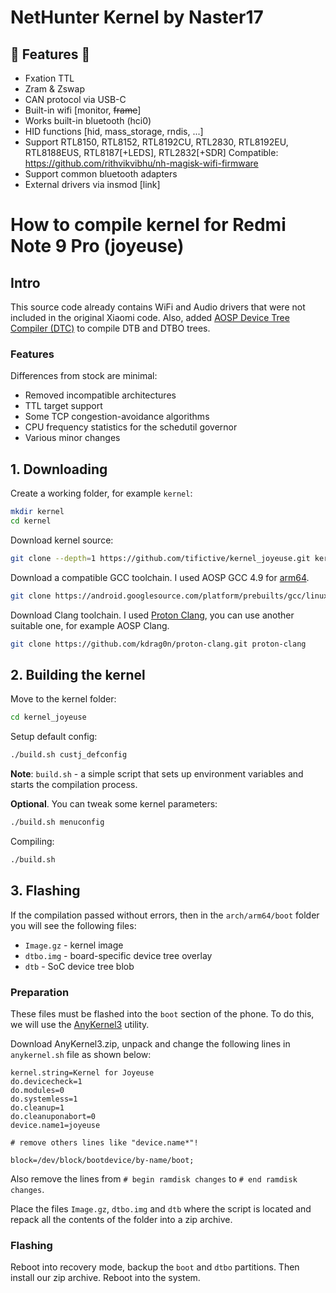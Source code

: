 # NetHunter Kernel by Naster17
## 👾 Features 👾
* Fxation TTL
* Zram & Zswap
* CAN protocol via USB-C
* Built-in wifi [monitor, ~~frame~~]
* Works built-in bluetooth (hci0)
* HID functions [hid, mass_storage, rndis, ...]
* Support RTL8150, RTL8152, RTL8192CU, RTL2830, RTL8192EU, RTL8188EUS, RTL8187[+LEDS], RTL2832[+SDR]
Compatible: https://github.com/rithvikvibhu/nh-magisk-wifi-firmware
* Support common bluetooth adapters
* External drivers via insmod [link]



# How to compile kernel for Redmi Note 9 Pro (joyeuse)
## Intro
This source code already contains WiFi and Audio drivers that were not included in the original Xiaomi code.
Also, added [AOSP Device Tree Compiler (DTC)](https://android.googlesource.com/platform/external/dtc/+/refs/heads/android10-release) 
to compile DTB and DTBO trees.
### Features
Differences from stock are minimal:
* Removed incompatible architectures
* TTL target support
* Some TCP congestion-avoidance algorithms
* CPU frequency statistics for the schedutil governor
* Various minor changes

## 1. Downloading
Create a working folder, for example `kernel`:
```bash
mkdir kernel
cd kernel
```
Download kernel source:
```bash
git clone --depth=1 https://github.com/tifictive/kernel_joyeuse.git kernel_joyeuse
```
Download a compatible GCC toolchain. I used AOSP GCC 4.9 for 
[arm64](https://android.googlesource.com/platform/prebuilts/gcc/linux-x86/aarch64/aarch64-linux-android-4.9/+/refs/heads/android10-release).
```bash
git clone https://android.googlesource.com/platform/prebuilts/gcc/linux-x86/aarch64/aarch64-linux-android-4.9 aarch64-linux-android
```
Download Clang toolchain. 
I used [Proton Clang](https://github.com/kdrag0n/proton-clang), you can use another suitable one, for example AOSP Clang.
```bash
git clone https://github.com/kdrag0n/proton-clang.git proton-clang
```
## 2. Building the kernel
Move to the kernel folder:
```bash
cd kernel_joyeuse
```
Setup default config:
```bash
./build.sh custj_defconfig
```
**Note**: `build.sh` - a simple script that sets up environment variables and starts the compilation process.

**Optional**. You can tweak some kernel parameters:
```bash
./build.sh menuconfig
```

Compiling:
```bash
./build.sh
```
## 3. Flashing
If the compilation passed without errors, then in the `arch/arm64/boot` folder you will see the following files:
* `Image.gz` - kernel image
* `dtbo.img` - board-specific device tree overlay
* `dtb` - SoC device tree blob

### Preparation
These files must be flashed into the `boot` section of the phone. To do this, we will use the [AnyKernel3](https://github.com/osm0sis/AnyKernel3) utility.

Download AnyKernel3.zip, unpack and change the following lines in `anykernel.sh` file as shown below:
```
kernel.string=Kernel for Joyeuse
do.devicecheck=1
do.modules=0
do.systemless=1
do.cleanup=1
do.cleanuponabort=0
device.name1=joyeuse

# remove others lines like "device.name*"!

block=/dev/block/bootdevice/by-name/boot;
```
Also remove the lines from `# begin ramdisk changes` to `# end ramdisk changes`.

Place the files `Image.gz`, `dtbo.img` and `dtb` where the script is located and repack all the contents of the folder into a zip archive.

### Flashing
Reboot into recovery mode, backup the `boot` and `dtbo` partitions. Then install our zip archive. Reboot into the system.
